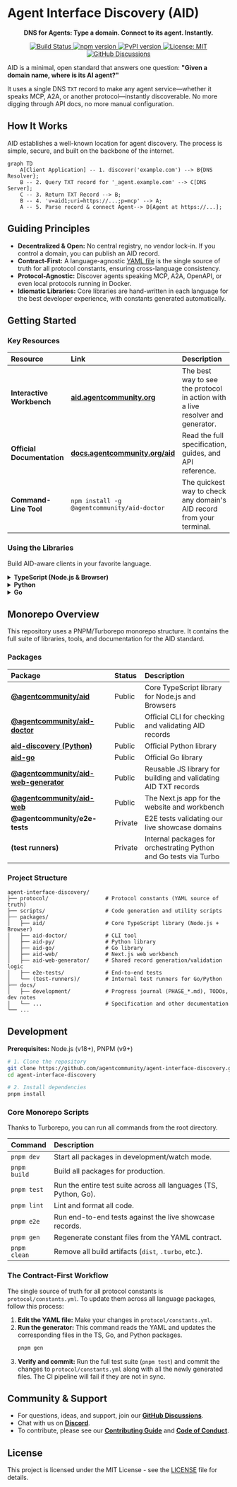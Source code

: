 # Agent Interface Discovery (AID)

<div align="center">
  <p><strong>DNS for Agents: Type a domain. Connect to its agent. Instantly.</strong></p>
  <p>
    <a href="https://github.com/agent-community/agent-interface-discovery/actions/workflows/ci.yml">
      <img src="https://github.com/agent-community/agent-interface-discovery/actions/workflows/ci.yml/badge.svg" alt="Build Status" />
    </a>
    <a href="https://www.npmjs.com/package/@agentcommunity/aid">
      <img src="https://img.shields.io/npm/v/@agentcommunity/aid.svg?color=blue" alt="npm version" />
    </a>
    <a href="https://pypi.org/project/aid-discovery/">
      <img src="https://img.shields.io/pypi/v/aid-discovery.svg?color=blue" alt="PyPI version" />
    </a>
    <a href="https://github.com/agent-community/agent-interface-discovery/blob/main/LICENSE">
      <img src="https://img.shields.io/badge/License-MIT-yellow.svg" alt="License: MIT" />
    </a>
    <a href="https://github.com/orgs/agentcommunity/discussions">
      <img src="https://img.shields.io/badge/Community-Discussions-purple" alt="GitHub Discussions" />
    </a>
  </p>
</div>

AID is a minimal, open standard that answers one question: **"Given a domain name, where is its AI agent?"**

It uses a single DNS `TXT` record to make any agent service—whether it speaks MCP, A2A, or another protocol—instantly discoverable. No more digging through API docs, no more manual configuration.

## How It Works

AID establishes a well-known location for agent discovery. The process is simple, secure, and built on the backbone of the internet.

```mermaid
graph TD
    A[Client Application] -- 1. discover('example.com') --> B{DNS Resolver};
    B -- 2. Query TXT record for '_agent.example.com' --> C[DNS Server];
    C -- 3. Return TXT Record --> B;
    B -- 4. 'v=aid1;uri=https://...;p=mcp' --> A;
    A -- 5. Parse record & connect Agent--> D[Agent at https://...];
```

## Guiding Principles

- **Decentralized & Open:** No central registry, no vendor lock-in. If you control a domain, you can publish an AID record.
- **Contract-First:** A language-agnostic [YAML file](./protocol/constants.yml) is the single source of truth for all protocol constants, ensuring cross-language consistency.
- **Protocol-Agnostic:** Discover agents speaking MCP, A2A, OpenAPI, or even local protocols running in Docker.
- **Idiomatic Libraries:** Core libraries are hand-written in each language for the best developer experience, with constants generated automatically.

## Getting Started

### Key Resources

| Resource                   | Link                                                                   | Description                                                                    |
| :------------------------- | :--------------------------------------------------------------------- | :----------------------------------------------------------------------------- |
| **Interactive Workbench**  | **[aid.agentcommunity.org](https://aid.agentcommunity.org)**           | The best way to see the protocol in action with a live resolver and generator. |
| **Official Documentation** | **[docs.agentcommunity.org/aid](https://docs.agentcommunity.org/aid)** | Read the full specification, guides, and API reference.                        |
| **Command-Line Tool**      | `npm install -g @agentcommunity/aid-doctor`                            | The quickest way to check any domain's AID record from your terminal.          |

### Using the Libraries

Build AID-aware clients in your favorite language.

<details>
<summary><strong>TypeScript (Node.js & Browser)</strong></summary>

```bash
pnpm add @agentcommunity/aid
```

**Node.js (uses native DNS):**

```typescript
import { discover, AidError } from '@agentcommunity/aid';

const { record, ttl } = await discover('supabase.agentcommunity.org');
console.log(`Found ${record.proto} agent at ${record.uri} (TTL: ${ttl}s)`);
//=> Found mcp agent at https://api.supabase.com/mcp (TTL: 60s)
```

**Browser (uses DNS-over-HTTPS):**

```typescript
import { discover } from '@agentcommunity/aid/browser';

const { record } = await discover('supabase.agentcommunity.org');
console.log(`Found ${record.proto} agent at ${record.uri}`);
```

</details>

<details>
<summary><strong>Python</strong></summary>

```bash
pip install aid-discovery
```

```python
from aid_py import discover, AidError

try:
    result = discover("supabase.agentcommunity.org")
    print(f"Found {result.record.proto} agent at {result.record.uri}")
    #=> Found mcp agent at https://api.supabase.com/mcp
except AidError as e:
    print(f"AID Error ({e.code}): {e}")
```

</details>

<details>
<summary><strong>Go</strong></summary>

```bash
go get -u github.com/agentcommunity/agent-interface-discovery/aid-go
```

```go
import (
	"fmt"
	"log"
	"github.com/agentcommunity/agent-interface-discovery/aid-go"
)

func main() {
	result, err := aid.Discover("supabase.agentcommunity.org")
	if err != nil {
		log.Fatalf("AID Error: %v", err)
	}
	fmt.Printf("Found %s agent at %s (TTL: %d)\n", result.Record.Proto, result.Record.URI, result.TTL)
    //=> Found mcp agent at https://api.supabase.com/mcp (TTL: 60)
}
```

</details>

## Monorepo Overview

This repository uses a PNPM/Turborepo monorepo structure. It contains the full suite of libraries, tools, and documentation for the AID standard.

### Packages

| Package                                                                                                  | Status  | Description                                                       |
| :------------------------------------------------------------------------------------------------------- | :------ | :---------------------------------------------------------------- |
| [**@agentcommunity/aid**](https://www.npmjs.com/package/@agentcommunity/aid)                             | Public  | Core TypeScript library for Node.js and Browsers                  |
| [**@agentcommunity/aid-doctor**](https://www.npmjs.com/package/@agentcommunity/aid-doctor)               | Public  | Official CLI for checking and validating AID records              |
| [**aid-discovery (Python)**](https://pypi.org/project/aid-discovery/)                                    | Public  | Official Python library                                           |
| [**aid-go**](https://pkg.go.dev/github.com/agentcommunity/agent-interface-discovery/aid-go)              | Public  | Official Go library                                               |
| [**@agentcommunity/aid-web-generator**](https://www.npmjs.com/package/@agentcommunity/aid-web-generator) | Public  | Reusable JS library for building and validating AID TXT records   |
| [**@agentcommunity/aid-web**](./packages/web)                                                            | Public  | The Next.js app for the website and workbench                     |
| **@agentcommunity/e2e-tests**                                                                            | Private | E2E tests validating our live showcase domains                    |
| **(test runners)**                                                                                       | Private | Internal packages for orchestrating Python and Go tests via Turbo |

### Project Structure

```
agent-interface-discovery/
├── protocol/                  # Protocol constants (YAML source of truth)
├── scripts/                   # Code generation and utility scripts
├── packages/
│   ├── aid/                   # Core TypeScript library (Node.js + Browser)
│   ├── aid-doctor/            # CLI tool
│   ├── aid-py/                # Python library
│   ├── aid-go/                # Go library
│   ├── aid-web/               # Next.js web workbench
│   ├── aid-web-generator/     # Shared record generation/validation logic
│   ├── e2e-tests/             # End-to-end tests
│   └── (test-runners)/        # Internal test runners for Go/Python
├── docs/
│   ├── development/           # Progress journal (PHASE_*.md), TODOs, dev notes
│   └── ...                    # Specification and other documentation
└── ...
```

## Development

**Prerequisites:** Node.js (v18+), PNPM (v9+)

```bash
# 1. Clone the repository
git clone https://github.com/agentcommunity/agent-interface-discovery.git
cd agent-interface-discovery

# 2. Install dependencies
pnpm install
```

### Core Monorepo Scripts

Thanks to Turborepo, you can run all commands from the root directory.

| Command      | Description                                                      |
| :----------- | :--------------------------------------------------------------- |
| `pnpm dev`   | Start all packages in development/watch mode.                    |
| `pnpm build` | Build all packages for production.                               |
| `pnpm test`  | Run the entire test suite across all languages (TS, Python, Go). |
| `pnpm lint`  | Lint and format all code.                                        |
| `pnpm e2e`   | Run end-to-end tests against the live showcase records.          |
| `pnpm gen`   | Regenerate constant files from the YAML contract.                |
| `pnpm clean` | Remove all build artifacts (`dist`, `.turbo`, etc.).             |

### The Contract-First Workflow

The single source of truth for all protocol constants is `protocol/constants.yml`. To update them across all language packages, follow this process:

1.  **Edit the YAML file:** Make your changes in `protocol/constants.yml`.
2.  **Run the generator:** This command reads the YAML and updates the corresponding files in the TS, Go, and Python packages.
    ```bash
    pnpm gen
    ```
3.  **Verify and commit:** Run the full test suite (`pnpm test`) and commit the changes to `protocol/constants.yml` along with all the newly generated files. The CI pipeline will fail if they are not in sync.

## Community & Support

- For questions, ideas, and support, join our **[GitHub Discussions](https://github.com/orgs/agentcommunity/discussions)**.
- Chat with us on **[Discord](https://discord.gg/S5XqVHrj)**.
- To contribute, please see our **[Contributing Guide](./CONTRIBUTING.md)** and **[Code of Conduct](./CODE_OF_CONDUCT.md)**.

## License

This project is licensed under the MIT License - see the [LICENSE](./LICENSE) file for details.
